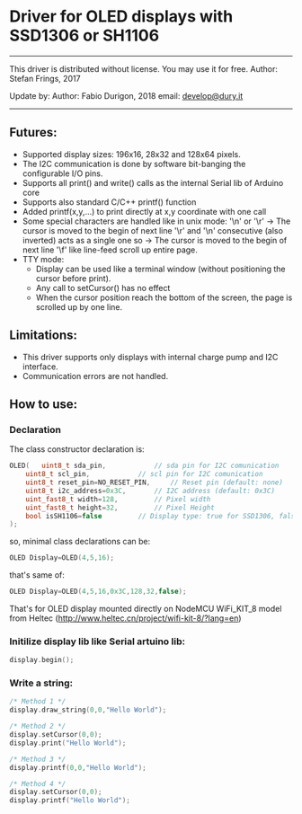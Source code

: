 # Driver for OLED displays with SSD1306 or SH1106


***
This driver is distributed without license. You may use it for free.
Author: Stefan Frings, 2017

Update by:
Author: Fabio Durigon, 2018
email: develop@dury.it
***

## Futures:
 * Supported display sizes: 196x16, 28x32 and 128x64 pixels.
 * The I2C communication is done by software bit-banging the configurable I/O pins.
 * Supports all print() and write() calls as the internal Serial lib of Arduino core
 * Supports also standard C/C++ printf() function
 * Added printf(x,y,...) to print directly at x,y coordinate with one call
 * Some special characters are handled like in unix mode:
 	'\n' or '\r' -> The cursor is moved to the begin of next line
 	'\r' and '\n' consecutive (also inverted) acts as a single one so -> The cursor is moved to the begin of next line
 	'\f' like line-feed scroll up entire page.
 * TTY mode:
 	* Display can be used like a terminal window (without positioning the cursor before print).
 	* Any call to setCursor() has no effect
 	* When the cursor position reach the bottom of the screen, the page is scrolled up by one line.
 
## Limitations:

 * This driver supports only displays with internal charge pump and I2C interface.
 * Communication errors are not handled.
 
## How to use:

### Declaration
The class constructor declaration is:

```C++
OLED(	uint8_t sda_pin,			// sda pin for I2C comunication
	uint8_t scl_pin,			// scl pin for I2C comunication
	uint8_t reset_pin=NO_RESET_PIN,		// Reset pin (default: none)
	uint8_t i2c_address=0x3C,		// I2C address (default: 0x3C)
	uint_fast8_t width=128,			// Pixel width
	uint_fast8_t height=32,			// Pixel Height
	bool isSH1106=false			// Display type: true for SSD1306, false for SH1106 (default: false)  
);
```
       
so, minimal class declarations can be:

```C++
OLED Display=OLED(4,5,16);
```
	
that's same of:

```C++
OLED Display=OLED(4,5,16,0x3C,128,32,false);
```

That's for OLED display mounted directly on NodeMCU WiFi_KIT_8 model from Heltec (http://www.heltec.cn/project/wifi-kit-8/?lang=en) 

### Initilize display lib like Serial artuino lib:

```C++
display.begin();
```

### Write a string:

```C++
/* Method 1 */
display.draw_string(0,0,"Hello World");

/* Method 2 */
display.setCursor(0,0);
display.print("Hello World");

/* Method 3 */
display.printf(0,0,"Hello World");

/* Method 4 */
display.setCursor(0,0);
display.printf("Hello World");
```

